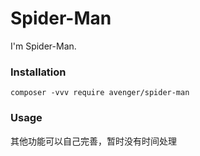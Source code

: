 # Spider-Man

I'm Spider-Man.

### Installation

```
composer -vvv require avenger/spider-man
```

### Usage 

其他功能可以自己完善，暂时没有时间处理
